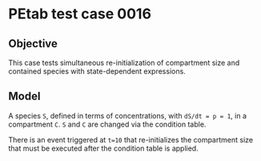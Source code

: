 # PEtab test case 0016

## Objective

This case tests simultaneous re-initialization of compartment size and
contained species with state-dependent expressions.

## Model

A species `S`, defined in terms of concentrations, with `dS/dt = p = 1`,
in a compartment `C`. `S` and `C` are changed via the condition table.

There is an event triggered at `t=10` that re-initializes the compartment
size that must be executed after the condition table is applied.
